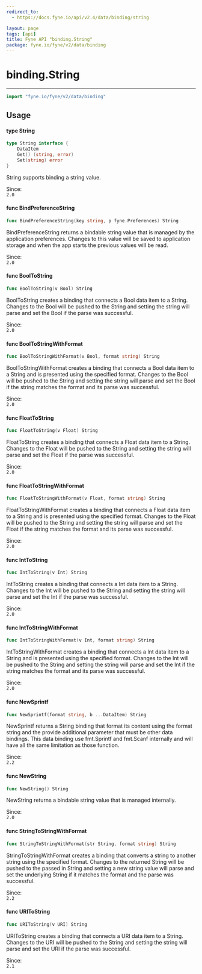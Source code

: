 ```yaml
---
redirect_to:
  - https://docs.fyne.io/api/v2.4/data/binding/string

layout: page
tags: [api]
title: Fyne API "binding.String"
package: fyne.io/fyne/v2/data/binding
---
```

# binding.String
---

```go
import "fyne.io/fyne/v2/data/binding"
```

## Usage

#### type String

```go
type String interface {
	DataItem
	Get() (string, error)
	Set(string) error
}
```

String supports binding a string value.


<div class="since">Since: <code>
2.0</code></div>

#### func  BindPreferenceString

```go
func BindPreferenceString(key string, p fyne.Preferences) String
```
BindPreferenceString returns a bindable string value that is managed by the application preferences. Changes to this value will be saved to application storage and when the app starts the previous values will be read.


<div class="since">Since: <code>
2.0</code></div>

#### func  BoolToString

```go
func BoolToString(v Bool) String
```
BoolToString creates a binding that connects a Bool data item to a String. Changes to the Bool will be pushed to the String and setting the string will parse and set the Bool if the parse was successful.


<div class="since">Since: <code>
2.0</code></div>

#### func  BoolToStringWithFormat

```go
func BoolToStringWithFormat(v Bool, format string) String
```
BoolToStringWithFormat creates a binding that connects a Bool data item to a String and is presented using the specified format. Changes to the Bool will be pushed to the String and setting the string will parse and set the Bool if the string matches the format and its parse was successful.


<div class="since">Since: <code>
2.0</code></div>

#### func  FloatToString

```go
func FloatToString(v Float) String
```
FloatToString creates a binding that connects a Float data item to a String. Changes to the Float will be pushed to the String and setting the string will parse and set the Float if the parse was successful.


<div class="since">Since: <code>
2.0</code></div>

#### func  FloatToStringWithFormat

```go
func FloatToStringWithFormat(v Float, format string) String
```
FloatToStringWithFormat creates a binding that connects a Float data item to a String and is presented using the specified format. Changes to the Float will be pushed to the String and setting the string will parse and set the Float if the string matches the format and its parse was successful.


<div class="since">Since: <code>
2.0</code></div>

#### func  IntToString

```go
func IntToString(v Int) String
```
IntToString creates a binding that connects a Int data item to a String. Changes to the Int will be pushed to the String and setting the string will parse and set the Int if the parse was successful.


<div class="since">Since: <code>
2.0</code></div>

#### func  IntToStringWithFormat

```go
func IntToStringWithFormat(v Int, format string) String
```
IntToStringWithFormat creates a binding that connects a Int data item to a String and is presented using the specified format. Changes to the Int will be pushed to the String and setting the string will parse and set the Int if the string matches the format and its parse was successful.


<div class="since">Since: <code>
2.0</code></div>

#### func  NewSprintf

```go
func NewSprintf(format string, b ...DataItem) String
```
NewSprintf returns a String binding that format its content using the format string and the provide additional parameter that must be other data bindings. This data binding use fmt.Sprintf and fmt.Scanf internally and will have all the same limitation as those function.


<div class="since">Since: <code>
2.2</code></div>

#### func  NewString

```go
func NewString() String
```
NewString returns a bindable string value that is managed internally.


<div class="since">Since: <code>
2.0</code></div>

#### func  StringToStringWithFormat

```go
func StringToStringWithFormat(str String, format string) String
```
StringToStringWithFormat creates a binding that converts a string to another string using the specified format. Changes to the returned String will be pushed to the passed in String and setting a new string value will parse and set the underlying String if it matches the format and the parse was successful.


<div class="since">Since: <code>
2.2</code></div>

#### func  URIToString

```go
func URIToString(v URI) String
```
URIToString creates a binding that connects a URI data item to a String. Changes to the URI will be pushed to the String and setting the string will parse and set the URI if the parse was successful.


<div class="since">Since: <code>
2.1</code></div>
